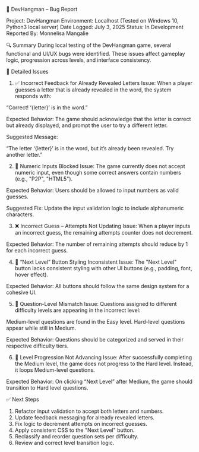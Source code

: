 🐞 DevHangman – Bug Report

Project: DevHangman
Environment: Localhost (Tested on Windows 10, Python3 local server)
Date Logged: July 3, 2025
Status: In Development
Reported By: Monnelisa Mangalie

🔍 Summary
During local testing of the DevHangman game, several functional and UI/UX bugs were identified. These issues affect gameplay logic, progression across levels, and interface consistency.

🧪 Detailed Issues
1. ✅ Incorrect Feedback for Already Revealed Letters
Issue: When a player guesses a letter that is already revealed in the word, the system responds with:

“Correct! ‘{letter}’ is in the word.”

Expected Behavior: The game should acknowledge that the letter is correct but already displayed, and prompt the user to try a different letter.

Suggested Message:

“The letter ‘{letter}’ is in the word, but it’s already been revealed. Try another letter.”

2. 🔢 Numeric Inputs Blocked
Issue: The game currently does not accept numeric input, even though some correct answers contain numbers (e.g., "P2P", "HTML5").

Expected Behavior: Users should be allowed to input numbers as valid guesses.

Suggested Fix: Update the input validation logic to include alphanumeric characters.

3. ❌ Incorrect Guess – Attempts Not Updating
Issue: When a player inputs an incorrect guess, the remaining attempts counter does not decrement.

Expected Behavior: The number of remaining attempts should reduce by 1 for each incorrect guess.


4. 🎨 “Next Level” Button Styling Inconsistent
Issue: The "Next Level" button lacks consistent styling with other UI buttons (e.g., padding, font, hover effect).

Expected Behavior: All buttons should follow the same design system for a cohesive UI.

5. 🧩 Question-Level Mismatch
Issue: Questions assigned to different difficulty levels are appearing in the incorrect level:

Medium-level questions are found in the Easy level.
Hard-level questions appear while still in Medium.

Expected Behavior: Questions should be categorized and served in their respective difficulty tiers.

6. 🔁 Level Progression Not Advancing
Issue: After successfully completing the Medium level, the game does not progress to the Hard level. Instead, it loops Medium-level questions.

Expected Behavior: On clicking “Next Level” after Medium, the game should transition to Hard level questions.

✅ Next Steps

 1. Refactor input validation to accept both letters and numbers.
 2. Update feedback messaging for already revealed letters.
 3. Fix logic to decrement attempts on incorrect guesses.
 4. Apply consistent CSS to the "Next Level" button.
 5. Reclassify and reorder question sets per difficulty.
 6. Review and correct level transition logic.